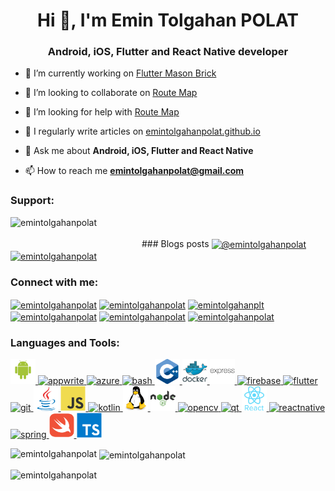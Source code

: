 <h1 align="center">Hi 👋, I'm Emin Tolgahan POLAT</h1>
<h3 align="center">Android, iOS, Flutter and React Native developer</h3>


- 🔭 I’m currently working on [Flutter Mason Brick](https://github.com/emintolgahanpolat/flutter_mason)

- 👯 I’m looking to collaborate on [Route Map](https://github.com/emintolgahanpolat/route_map)

- 🤝 I’m looking for help with [Route Map](https://github.com/emintolgahanpolat/route_map)

- 📝 I regularly write articles on [emintolgahanpolat.github.io](emintolgahanpolat.github.io)

- 💬 Ask me about **Android, iOS, Flutter and React Native**

- 📫 How to reach me **emintolgahanpolat@gmail.com**

<h3 align="left">Support:</h3>

<p><a href="https://www.buymeacoffee.com/emintpolat"><img align="left" src="https://cdn.buymeacoffee.com/buttons/v2/default-yellow.png" height="50" width="210" alt="emintolgahanpolat" /></a></p><br><br>
<!--
<p align="left"> <a href="https://github.com/ryo-ma/github-profile-trophy"><img src="https://github-profile-trophy.vercel.app/?username=emintolgahanpolat" alt="emintolgahanpolat" /></a> </p>
-->
### Blogs posts
<!-- BLOG-POST-LIST:START -->
<a href="https://medium.com/@emintolgahanpolat" target="blank"><img align="center" src="https://raw.githubusercontent.com/rahuldkjain/github-profile-readme-generator/master/src/images/icons/Social/medium.svg" alt="@emintolgahanpolat" height="30" width="40" /></a>
<a href="https://pub.dev/publishers/emintolgahanpolat.com" target="blank"><img align="center" src="https://raw.githubusercontent.com/rahuldkjain/github-profile-readme-generator/master/src/images/icons/MobileAppDevelopment/dart.svg" alt="emintolgahanpolat" height="30" width="40" /></a>
<!-- BLOG-POST-LIST:END -->

<h3 align="left">Connect with me:</h3>
<p align="left">

<a href="https://www.instagram.com/emintolgahanpolat" target="blank"><img align="center" src="https://raw.githubusercontent.com/rahuldkjain/github-profile-readme-generator/master/src/images/icons/Social/instagram.svg" alt="emintolgahanpolat" height="30" width="40" /></a>
<a href="https://www.discordapp.com/users/439125096242741248" target="blank"><img align="center" src="https://raw.githubusercontent.com/rahuldkjain/github-profile-readme-generator/master/src/images/icons/Social/discord.svg" alt="emintolgahanpolat" height="30" width="40" /></a>
<a href="https://twitter.com/emintolgahanplt" target="blank"><img align="center" src="https://raw.githubusercontent.com/rahuldkjain/github-profile-readme-generator/master/src/images/icons/Social/twitter.svg" alt="emintolgahanplt" height="30" width="40" /></a>
<a href="https://linkedin.com/in/emintolgahanpolat" target="blank"><img align="center" src="https://raw.githubusercontent.com/rahuldkjain/github-profile-readme-generator/master/src/images/icons/Social/linked-in-alt.svg" alt="emintolgahanpolat" height="30" width="40" /></a>
<a href="https://fb.com/emintolgahanpolat" target="blank"><img align="center" src="https://raw.githubusercontent.com/rahuldkjain/github-profile-readme-generator/master/src/images/icons/Social/facebook.svg" alt="emintolgahanpolat" height="30" width="40" /></a>
<a href="https://www.youtube.com/channel/UC6X1m7v3S5jR92A-WDCF-FA" target="blank"><img align="center" src="https://raw.githubusercontent.com/rahuldkjain/github-profile-readme-generator/master/src/images/icons/Social/youtube.svg" alt="emintolgahanpolat" height="30" width="40" /></a>
</p>

<h3 align="left">Languages and Tools:</h3>
<p align="left"> <a href="https://developer.android.com" target="_blank" rel="noreferrer"> <img src="https://raw.githubusercontent.com/devicons/devicon/master/icons/android/android-original-wordmark.svg" alt="android" width="40" height="40"/> </a> <a href="https://appwrite.io" target="_blank" rel="noreferrer"> <img src="https://www.vectorlogo.zone/logos/appwriteio/appwriteio-icon.svg" alt="appwrite" width="40" height="40"/> </a> <a href="https://azure.microsoft.com/en-in/" target="_blank" rel="noreferrer"> <img src="https://www.vectorlogo.zone/logos/microsoft_azure/microsoft_azure-icon.svg" alt="azure" width="40" height="40"/> </a> <a href="https://www.gnu.org/software/bash/" target="_blank" rel="noreferrer"> <img src="https://www.vectorlogo.zone/logos/gnu_bash/gnu_bash-icon.svg" alt="bash" width="40" height="40"/> </a> <a href="https://www.w3schools.com/cpp/" target="_blank" rel="noreferrer"> <img src="https://raw.githubusercontent.com/devicons/devicon/master/icons/cplusplus/cplusplus-original.svg" alt="cplusplus" width="40" height="40"/> </a> <a href="https://www.docker.com/" target="_blank" rel="noreferrer"> <img src="https://raw.githubusercontent.com/devicons/devicon/master/icons/docker/docker-original-wordmark.svg" alt="docker" width="40" height="40"/> </a> <a href="https://expressjs.com" target="_blank" rel="noreferrer"> <img src="https://raw.githubusercontent.com/devicons/devicon/master/icons/express/express-original-wordmark.svg" alt="express" width="40" height="40"/> </a> <a href="https://firebase.google.com/" target="_blank" rel="noreferrer"> <img src="https://www.vectorlogo.zone/logos/firebase/firebase-icon.svg" alt="firebase" width="40" height="40"/> </a> <a href="https://flutter.dev" target="_blank" rel="noreferrer"> <img src="https://www.vectorlogo.zone/logos/flutterio/flutterio-icon.svg" alt="flutter" width="40" height="40"/> </a> <a href="https://git-scm.com/" target="_blank" rel="noreferrer"> <img src="https://www.vectorlogo.zone/logos/git-scm/git-scm-icon.svg" alt="git" width="40" height="40"/> </a> <a href="https://www.java.com" target="_blank" rel="noreferrer"> <img src="https://raw.githubusercontent.com/devicons/devicon/master/icons/java/java-original.svg" alt="java" width="40" height="40"/> </a> <a href="https://developer.mozilla.org/en-US/docs/Web/JavaScript" target="_blank" rel="noreferrer"> <img src="https://raw.githubusercontent.com/devicons/devicon/master/icons/javascript/javascript-original.svg" alt="javascript" width="40" height="40"/> </a> <a href="https://kotlinlang.org" target="_blank" rel="noreferrer"> <img src="https://www.vectorlogo.zone/logos/kotlinlang/kotlinlang-icon.svg" alt="kotlin" width="40" height="40"/> </a> <a href="https://www.linux.org/" target="_blank" rel="noreferrer"> <img src="https://raw.githubusercontent.com/devicons/devicon/master/icons/linux/linux-original.svg" alt="linux" width="40" height="40"/> </a> <a href="https://nodejs.org" target="_blank" rel="noreferrer"> <img src="https://raw.githubusercontent.com/devicons/devicon/master/icons/nodejs/nodejs-original-wordmark.svg" alt="nodejs" width="40" height="40"/> </a> <a href="https://opencv.org/" target="_blank" rel="noreferrer"> <img src="https://www.vectorlogo.zone/logos/opencv/opencv-icon.svg" alt="opencv" width="40" height="40"/> </a> <a href="https://www.qt.io/" target="_blank" rel="noreferrer"> <img src="https://upload.wikimedia.org/wikipedia/commons/0/0b/Qt_logo_2016.svg" alt="qt" width="40" height="40"/> </a> <a href="https://reactjs.org/" target="_blank" rel="noreferrer"> <img src="https://raw.githubusercontent.com/devicons/devicon/master/icons/react/react-original-wordmark.svg" alt="react" width="40" height="40"/> </a> <a href="https://reactnative.dev/" target="_blank" rel="noreferrer"> <img src="https://reactnative.dev/img/header_logo.svg" alt="reactnative" width="40" height="40"/> </a> <a href="https://spring.io/" target="_blank" rel="noreferrer"> <img src="https://www.vectorlogo.zone/logos/springio/springio-icon.svg" alt="spring" width="40" height="40"/> </a> <a href="https://developer.apple.com/swift/" target="_blank" rel="noreferrer"> <img src="https://raw.githubusercontent.com/devicons/devicon/master/icons/swift/swift-original.svg" alt="swift" width="40" height="40"/> </a> <a href="https://www.typescriptlang.org/" target="_blank" rel="noreferrer"> <img src="https://raw.githubusercontent.com/devicons/devicon/master/icons/typescript/typescript-original.svg" alt="typescript" width="40" height="40"/> </a> </p>

<p><img align="left" src="https://github-readme-stats.vercel.app/api/top-langs?username=emintolgahanpolat&show_icons=true&locale=en&layout=compact" alt="emintolgahanpolat" /></p>

<p>&nbsp;<img align="center" src="https://github-readme-stats.vercel.app/api?username=emintolgahanpolat&show_icons=true&locale=en" alt="emintolgahanpolat" /></p>

<p><img align="center" src="https://github-readme-streak-stats.herokuapp.com/?user=emintolgahanpolat&" alt="emintolgahanpolat" /></p>

  
